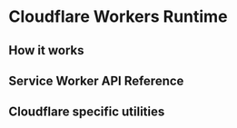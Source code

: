 # Cloudflare Workers Runtime

## How it works
## Service Worker API Reference
## Cloudflare specific utilities
